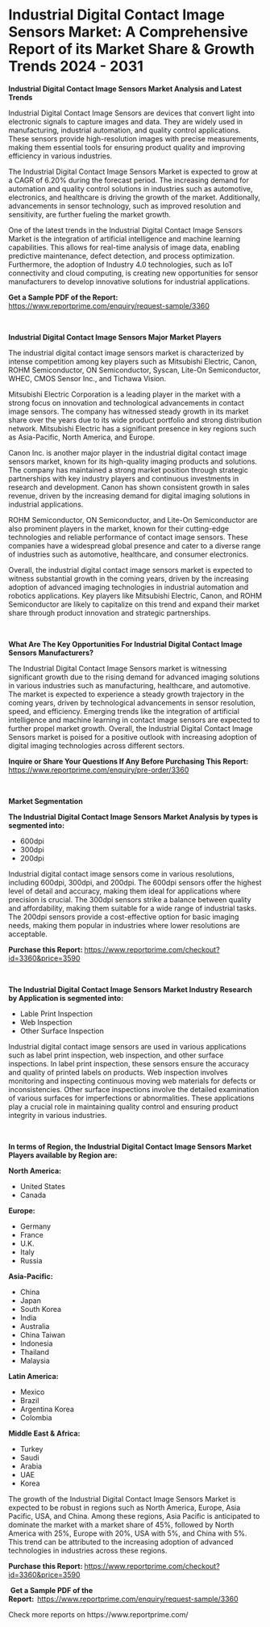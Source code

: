 <p><h1>Industrial Digital Contact Image Sensors Market: A Comprehensive Report of its Market Share & Growth Trends 2024 - 2031</h1></p><p><strong>Industrial Digital Contact Image Sensors Market Analysis and Latest Trends</strong></p>
<p><p>Industrial Digital Contact Image Sensors are devices that convert light into electronic signals to capture images and data. They are widely used in manufacturing, industrial automation, and quality control applications. These sensors provide high-resolution images with precise measurements, making them essential tools for ensuring product quality and improving efficiency in various industries.</p><p>The Industrial Digital Contact Image Sensors Market is expected to grow at a CAGR of 6.20% during the forecast period. The increasing demand for automation and quality control solutions in industries such as automotive, electronics, and healthcare is driving the growth of the market. Additionally, advancements in sensor technology, such as improved resolution and sensitivity, are further fueling the market growth.</p><p>One of the latest trends in the Industrial Digital Contact Image Sensors Market is the integration of artificial intelligence and machine learning capabilities. This allows for real-time analysis of image data, enabling predictive maintenance, defect detection, and process optimization. Furthermore, the adoption of Industry 4.0 technologies, such as IoT connectivity and cloud computing, is creating new opportunities for sensor manufacturers to develop innovative solutions for industrial applications.</p></p>
<p><strong>Get a Sample PDF of the Report:&nbsp;</strong> <a href="https://www.reportprime.com/enquiry/request-sample/3360">https://www.reportprime.com/enquiry/request-sample/3360</a></p>
<p>&nbsp;</p>
<p><strong>Industrial Digital Contact Image Sensors Major Market Players</strong></p>
<p><p>The industrial digital contact image sensors market is characterized by intense competition among key players such as Mitsubishi Electric, Canon, ROHM Semiconductor, ON Semiconductor, Syscan, Lite-On Semiconductor, WHEC, CMOS Sensor Inc., and Tichawa Vision.</p><p>Mitsubishi Electric Corporation is a leading player in the market with a strong focus on innovation and technological advancements in contact image sensors. The company has witnessed steady growth in its market share over the years due to its wide product portfolio and strong distribution network. Mitsubishi Electric has a significant presence in key regions such as Asia-Pacific, North America, and Europe.</p><p>Canon Inc. is another major player in the industrial digital contact image sensors market, known for its high-quality imaging products and solutions. The company has maintained a strong market position through strategic partnerships with key industry players and continuous investments in research and development. Canon has shown consistent growth in sales revenue, driven by the increasing demand for digital imaging solutions in industrial applications.</p><p>ROHM Semiconductor, ON Semiconductor, and Lite-On Semiconductor are also prominent players in the market, known for their cutting-edge technologies and reliable performance of contact image sensors. These companies have a widespread global presence and cater to a diverse range of industries such as automotive, healthcare, and consumer electronics.</p><p>Overall, the industrial digital contact image sensors market is expected to witness substantial growth in the coming years, driven by the increasing adoption of advanced imaging technologies in industrial automation and robotics applications. Key players like Mitsubishi Electric, Canon, and ROHM Semiconductor are likely to capitalize on this trend and expand their market share through product innovation and strategic partnerships.</p></p>
<p>&nbsp;</p>
<p><strong>What Are The Key Opportunities For Industrial Digital Contact Image Sensors Manufacturers?</strong></p>
<p><p>The Industrial Digital Contact Image Sensors market is witnessing significant growth due to the rising demand for advanced imaging solutions in various industries such as manufacturing, healthcare, and automotive. The market is expected to experience a steady growth trajectory in the coming years, driven by technological advancements in sensor resolution, speed, and efficiency. Emerging trends like the integration of artificial intelligence and machine learning in contact image sensors are expected to further propel market growth. Overall, the Industrial Digital Contact Image Sensors market is poised for a positive outlook with increasing adoption of digital imaging technologies across different sectors.</p></p>
<p><strong>Inquire or Share Your Questions If Any Before Purchasing This Report:</strong> <a href="https://www.reportprime.com/enquiry/pre-order/3360">https://www.reportprime.com/enquiry/pre-order/3360</a></p>
<p>&nbsp;</p>
<p><strong>Market Segmentation</strong></p>
<p><strong>The Industrial Digital Contact Image Sensors Market Analysis by types is segmented into:</strong></p>
<p><ul><li>600dpi</li><li>300dpi</li><li>200dpi</li></ul></p>
<p><p>Industrial digital contact image sensors come in various resolutions, including 600dpi, 300dpi, and 200dpi. The 600dpi sensors offer the highest level of detail and accuracy, making them ideal for applications where precision is crucial. The 300dpi sensors strike a balance between quality and affordability, making them suitable for a wide range of industrial tasks. The 200dpi sensors provide a cost-effective option for basic imaging needs, making them popular in industries where lower resolutions are acceptable.</p></p>
<p><strong>Purchase this Report:&nbsp;</strong><a href="https://www.reportprime.com/checkout?id=3360&price=3590">https://www.reportprime.com/checkout?id=3360&price=3590</a></p>
<p>&nbsp;</p>
<p><strong>The Industrial Digital Contact Image Sensors Market Industry Research by Application is segmented into:</strong></p>
<p><ul><li>Lable Print Inspection</li><li>Web Inspection</li><li>Other Surface Inspection</li></ul></p>
<p><p>Industrial digital contact image sensors are used in various applications such as label print inspection, web inspection, and other surface inspections. In label print inspection, these sensors ensure the accuracy and quality of printed labels on products. Web inspection involves monitoring and inspecting continuous moving web materials for defects or inconsistencies. Other surface inspections involve the detailed examination of various surfaces for imperfections or abnormalities. These applications play a crucial role in maintaining quality control and ensuring product integrity in various industries.</p></p>
<p>&nbsp;</p>
<p><strong>In terms of Region, the Industrial Digital Contact Image Sensors Market Players available by Region are:</strong></p>
<p>
    <p> <strong> North America: </strong>
        <ul>
            <li>United States</li>
            <li>Canada</li>
        </ul>
        </p> 
    <p> <strong> Europe: </strong>
        <ul>
            <li>Germany</li>
            <li>France</li>
            <li>U.K.</li>
            <li>Italy</li>
            <li>Russia</li>
        </ul>
        </p> 
    <p> <strong> Asia-Pacific: </strong>
        <ul>
            <li>China</li>
            <li>Japan</li>
            <li>South Korea</li>
            <li>India</li>
            <li>Australia</li>
            <li>China Taiwan</li>
            <li>Indonesia</li>
            <li>Thailand</li>
            <li>Malaysia</li>
        </ul>
        </p> 
    <p> <strong> Latin America: </strong>
        <ul>
            <li>Mexico</li>
            <li>Brazil</li>
            <li>Argentina Korea</li>
            <li>Colombia</li>
        </ul>
        </p> 
    <p> <strong> Middle East & Africa: </strong>
        <ul>
            <li>Turkey</li>
            <li>Saudi</li>
            <li>Arabia</li>
            <li>UAE</li>
            <li>Korea</li>
        </ul>
    </p>
    </p>
<p><p>The growth of the Industrial Digital Contact Image Sensors Market is expected to be robust in regions such as North America, Europe, Asia Pacific, USA, and China. Among these regions, Asia Pacific is anticipated to dominate the market with a market share of 45%, followed by North America with 25%, Europe with 20%, USA with 5%, and China with 5%. This trend can be attributed to the increasing adoption of advanced technologies in industries across these regions.</p></p>
<p><strong>Purchase this Report: </strong><a href="https://www.reportprime.com/checkout?id=3360&price=3590">https://www.reportprime.com/checkout?id=3360&price=3590</a></p>
<p>&nbsp;<strong>Get a Sample PDF of the Report:&nbsp;&nbsp;</strong><a href="https://www.reportprime.com/enquiry/request-sample/3360">https://www.reportprime.com/enquiry/request-sample/3360</a></p>
<p><strong></strong></p>
<p>Check more reports on https://www.reportprime.com/</p>